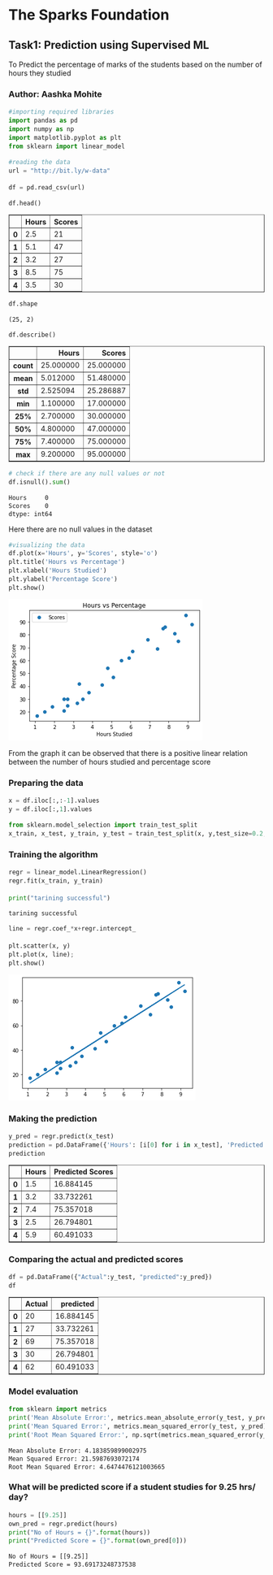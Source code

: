 # The Sparks Foundation

## Task1: Prediction using Supervised ML
To Predict the percentage of marks of the students based on the number of hours they studied

### Author: Aashka Mohite


```python
#importing required libraries
import pandas as pd
import numpy as np
import matplotlib.pyplot as plt
from sklearn import linear_model
```


```python
#reading the data
url = "http://bit.ly/w-data"

df = pd.read_csv(url)
```


```python
df.head()
```




<div>
<style scoped>
    .dataframe tbody tr th:only-of-type {
        vertical-align: middle;
    }

    .dataframe tbody tr th {
        vertical-align: top;
    }

    .dataframe thead th {
        text-align: right;
    }
</style>
<table border="1" class="dataframe">
  <thead>
    <tr style="text-align: right;">
      <th></th>
      <th>Hours</th>
      <th>Scores</th>
    </tr>
  </thead>
  <tbody>
    <tr>
      <th>0</th>
      <td>2.5</td>
      <td>21</td>
    </tr>
    <tr>
      <th>1</th>
      <td>5.1</td>
      <td>47</td>
    </tr>
    <tr>
      <th>2</th>
      <td>3.2</td>
      <td>27</td>
    </tr>
    <tr>
      <th>3</th>
      <td>8.5</td>
      <td>75</td>
    </tr>
    <tr>
      <th>4</th>
      <td>3.5</td>
      <td>30</td>
    </tr>
  </tbody>
</table>
</div>




```python
df.shape
```




    (25, 2)




```python
df.describe()
```




<div>
<style scoped>
    .dataframe tbody tr th:only-of-type {
        vertical-align: middle;
    }

    .dataframe tbody tr th {
        vertical-align: top;
    }

    .dataframe thead th {
        text-align: right;
    }
</style>
<table border="1" class="dataframe">
  <thead>
    <tr style="text-align: right;">
      <th></th>
      <th>Hours</th>
      <th>Scores</th>
    </tr>
  </thead>
  <tbody>
    <tr>
      <th>count</th>
      <td>25.000000</td>
      <td>25.000000</td>
    </tr>
    <tr>
      <th>mean</th>
      <td>5.012000</td>
      <td>51.480000</td>
    </tr>
    <tr>
      <th>std</th>
      <td>2.525094</td>
      <td>25.286887</td>
    </tr>
    <tr>
      <th>min</th>
      <td>1.100000</td>
      <td>17.000000</td>
    </tr>
    <tr>
      <th>25%</th>
      <td>2.700000</td>
      <td>30.000000</td>
    </tr>
    <tr>
      <th>50%</th>
      <td>4.800000</td>
      <td>47.000000</td>
    </tr>
    <tr>
      <th>75%</th>
      <td>7.400000</td>
      <td>75.000000</td>
    </tr>
    <tr>
      <th>max</th>
      <td>9.200000</td>
      <td>95.000000</td>
    </tr>
  </tbody>
</table>
</div>




```python
# check if there are any null values or not
df.isnull().sum()
```




    Hours     0
    Scores    0
    dtype: int64



Here there are no null values in the dataset


```python
#visualizing the data
df.plot(x='Hours', y='Scores', style='o')  
plt.title('Hours vs Percentage')  
plt.xlabel('Hours Studied')  
plt.ylabel('Percentage Score')  
plt.show()
```


    
![png](output_8_0.png)
    


From the graph it can be observed that there is a positive linear relation between the number of hours studied and percentage score

### Preparing the data


```python
x = df.iloc[:,:-1].values
y = df.iloc[:,1].values
```


```python
from sklearn.model_selection import train_test_split  
x_train, x_test, y_train, y_test = train_test_split(x, y,test_size=0.2, random_state=0) 
```

### Training the algorithm


```python
regr = linear_model.LinearRegression()
regr.fit(x_train, y_train)

print("tarining successful")
```

    tarining successful
    


```python
line = regr.coef_*x+regr.intercept_

plt.scatter(x, y)
plt.plot(x, line);
plt.show()
```


    
![png](output_15_0.png)
    


### Making the prediction 


```python
y_pred = regr.predict(x_test)
prediction = pd.DataFrame({'Hours': [i[0] for i in x_test], 'Predicted Scores': [k for k in y_pred]})
prediction
```




<div>
<style scoped>
    .dataframe tbody tr th:only-of-type {
        vertical-align: middle;
    }

    .dataframe tbody tr th {
        vertical-align: top;
    }

    .dataframe thead th {
        text-align: right;
    }
</style>
<table border="1" class="dataframe">
  <thead>
    <tr style="text-align: right;">
      <th></th>
      <th>Hours</th>
      <th>Predicted Scores</th>
    </tr>
  </thead>
  <tbody>
    <tr>
      <th>0</th>
      <td>1.5</td>
      <td>16.884145</td>
    </tr>
    <tr>
      <th>1</th>
      <td>3.2</td>
      <td>33.732261</td>
    </tr>
    <tr>
      <th>2</th>
      <td>7.4</td>
      <td>75.357018</td>
    </tr>
    <tr>
      <th>3</th>
      <td>2.5</td>
      <td>26.794801</td>
    </tr>
    <tr>
      <th>4</th>
      <td>5.9</td>
      <td>60.491033</td>
    </tr>
  </tbody>
</table>
</div>



### Comparing the actual and predicted scores


```python
df = pd.DataFrame({"Actual":y_test, "predicted":y_pred})
df
```




<div>
<style scoped>
    .dataframe tbody tr th:only-of-type {
        vertical-align: middle;
    }

    .dataframe tbody tr th {
        vertical-align: top;
    }

    .dataframe thead th {
        text-align: right;
    }
</style>
<table border="1" class="dataframe">
  <thead>
    <tr style="text-align: right;">
      <th></th>
      <th>Actual</th>
      <th>predicted</th>
    </tr>
  </thead>
  <tbody>
    <tr>
      <th>0</th>
      <td>20</td>
      <td>16.884145</td>
    </tr>
    <tr>
      <th>1</th>
      <td>27</td>
      <td>33.732261</td>
    </tr>
    <tr>
      <th>2</th>
      <td>69</td>
      <td>75.357018</td>
    </tr>
    <tr>
      <th>3</th>
      <td>30</td>
      <td>26.794801</td>
    </tr>
    <tr>
      <th>4</th>
      <td>62</td>
      <td>60.491033</td>
    </tr>
  </tbody>
</table>
</div>



### Model evaluation 


```python
from sklearn import metrics
print('Mean Absolute Error:', metrics.mean_absolute_error(y_test, y_pred))
print('Mean Squared Error:', metrics.mean_squared_error(y_test, y_pred))
print('Root Mean Squared Error:', np.sqrt(metrics.mean_squared_error(y_test, y_pred)))
```

    Mean Absolute Error: 4.183859899002975
    Mean Squared Error: 21.5987693072174
    Root Mean Squared Error: 4.6474476121003665
    

### What will be predicted score if a student studies for 9.25 hrs/ day?


```python
hours = [[9.25]]
own_pred = regr.predict(hours)
print("No of Hours = {}".format(hours))
print("Predicted Score = {}".format(own_pred[0]))
```

    No of Hours = [[9.25]]
    Predicted Score = 93.69173248737538
    
